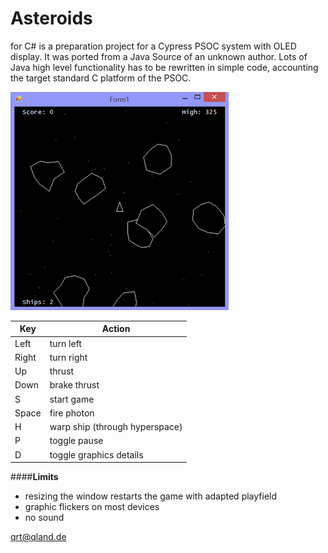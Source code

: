 
# Asteroids
for C# is a preparation project for a Cypress PSOC system with OLED display. It was ported from a Java Source of an unknown author. Lots of Java high level functionality has to be rewritten in simple code, accounting the target standard C platform of the PSOC.

![Screenshot](https://github.com/qrti/Asteroids/blob/master/Screenshot.png)

|Key		| Action	|
|---------------|---------------|
| Left		| turn left	|
| Right 	| turn right	|
| Up		| thrust	|
| Down		| brake thrust	|
| S		| start game	|
| Space		| fire photon	|
| H		| warp ship (through hyperspace)
| P		| toggle pause	|
| D		| toggle graphics details

####**Limits**  
- resizing the window restarts the game with adapted playfield
- graphic flickers on most devices
- no sound

[qrt@qland.de](mailto:qrt@qland.de)